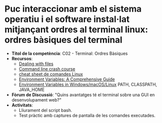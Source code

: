 # Puc interaccionar amb el sistema operatiu i el software instal·lat mitjançant ordres al terminal linux: ordres bàsiques del terminal

- **Títol de la competència**: C02 - Terminal: Ordres Bàsiques
- **Recursos**:
    - [Dealing with files](https://developer.mozilla.org/en-US/docs/Learn_web_development/Getting_started/Environment_setup/Dealing_with_files)
    - [Command line crash course](https://developer.mozilla.org/en-US/docs/Learn_web_development/Getting_started/Environment_setup/Command_line)
    - [cheat sheet de comandes Linux](https://tldr.sh/)
    - [Environment Variables: A Comprehensive Guide](https://dev.to/pizofreude/environment-variables-a-comprehensive-guide-34dg)
    - [Environment Variables in Windows/macOS/Linux](https://www3.ntu.edu.sg/home/ehchua/programming/howto/Environment_Variables.html)
PATH, CLASSPATH, JAVA_HOME
- **Fòrum de Discussió**: "Quins avantatges té el terminal sobre una GUI en desenvolupament web?"
- **Activitats**:
    - Lliurament del script bash.
    - Test pràctic amb captures de pantalla de les comandes executades.